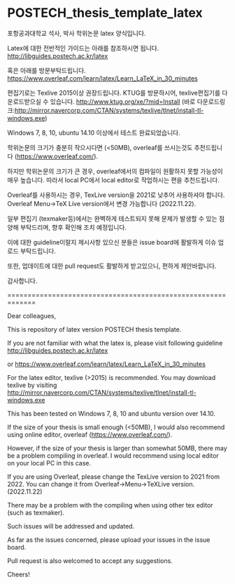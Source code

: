 # POSTECH_thesis_template_latex

포항공과대학교 석사, 박사 학위논문 latex 양식입니다.


Latex에 대한 전반적인 가이드는 아래를 참조하시면 됩니다.
http://libguides.postech.ac.kr/latex

혹은 아래를 방문부탁드립니다.
https://www.overleaf.com/learn/latex/Learn_LaTeX_in_30_minutes


편집기로는 Texlive 2015이상 권장드립니다. KTUG를 방문하시어, texlive편집기를 다운로드받으실 수 있습니다.
http://www.ktug.org/xe/?mid=Install
(바로 다운로드링크:http://mirror.navercorp.com/CTAN/systems/texlive/tlnet/install-tl-windows.exe)

Windows 7, 8, 10, ubuntu 14.10 이상에서 테스트 완료되었습니다.

학위논문의 크기가 충분히 작으시다면 (<50MB), overleaf를 쓰시는것도 추천드립니다 (https://www.overleaf.com/).

하지만 학위논문의 크기가 큰 경우, overleaf에서의 컴파일이 원활하지 못할 가능성이 매우 높습니다. 따라서 local PC에서 local editor로 작업하시는 편을 추천드립니다.

Overleaf를 사용하시는 경우, TexLive version을 2021로 낮추어 사용하셔야 합니다. Overleaf Menu->TeX Live version에서 변경 가능합니다 (2022.11.22).


일부 편집기 (texmaker등)에서는 완벽하게 테스트되지 못해 문제가 발생할 수 있는 점 양해 부탁드리며, 향후 확인해 조치 예정입니다.

이에 대한 guideline이랄지 제시사항 있으신 분들은 issue board에 활발하게 이슈 업로드 부탁드립니다.

또한, 업데이트에 대한 pull request도 활발하게 받고있으니, 편하게 제안바랍니다.


감사합니다.


=============================================================

Dear colleagues,

This is repository of latex version POSTECH thesis template.

If you are not familiar with what the latex is, please visit following guideline
http://libguides.postech.ac.kr/latex

or 
https://www.overleaf.com/learn/latex/Learn_LaTeX_in_30_minutes

For the latex editor, texlive (>2015) is recommended. You may download texlive by visiting 
http://mirror.navercorp.com/CTAN/systems/texlive/tlnet/install-tl-windows.exe

This has been tested on Windows 7, 8, 10 and ubuntu version over 14.10.

If the size of your thesis is small enough (<50MB), I would also recommend using online editor, overleaf (https://www.overleaf.com/).

However, if the size of your thesis is larger than somewhat 50MB, there may be a problem compiling in overleaf. I would recommend using local editor on your local PC in this case.

If you are using Overleaf, please change the TexLive version to 2021 from 2022. You can change it from Overleaf->Menu->TeXLive version. (2022.11.22)


There may be a problem with the compiling when using other tex editor (such as texmaker).

Such issues will be addressed and updated.

As far as the issues concerned, please upload your issues in the issue board.

Pull request is also welcomed to accept any suggestions.


Cheers!





